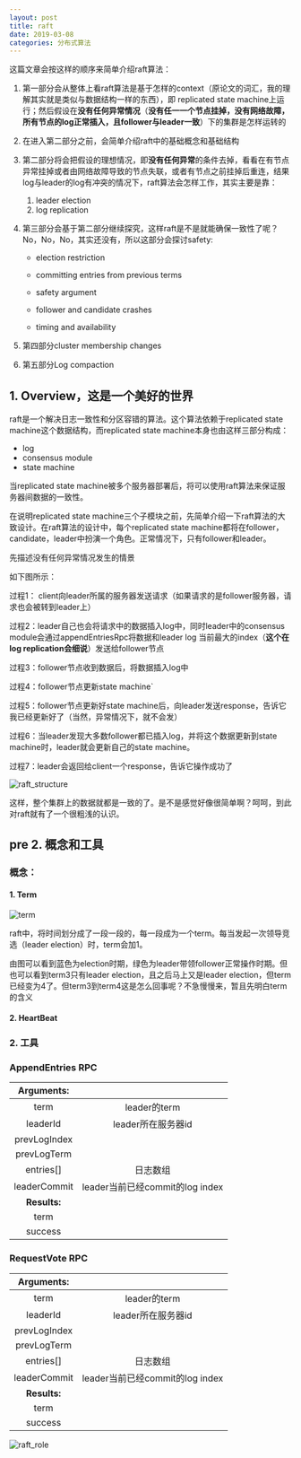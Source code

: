 ```yaml
---
layout: post
title: raft
date: 2019-03-08
categories: 分布式算法
---
```


这篇文章会按这样的顺序来简单介绍raft算法：

1. 第一部分会从整体上看raft算法是基于怎样的context（原论文的词汇，我的理解其实就是类似与数据结构一样的东西），即 replicated state machine上运行；然后假设在**没有任何异常情况**（**没有任一一个节点挂掉，没有网络故障，所有节点的log正常插入，且follower与leader一致**）下的集群是怎样运转的

2. 在进入第二部分之前，会简单介绍raft中的基础概念和基础结构

3. 第二部分将会把假设的理想情况，即**没有任何异常**的条件去掉，看看在有节点异常挂掉或者由网络故障导致的节点失联，或者有节点之前挂掉后重连，结果log与leader的log有冲突的情况下，raft算法会怎样工作，其实主要是靠：

     1. leader election
     2. log replication

4. 第三部分会基于第二部分继续探究，这样raft是不是就能确保一致性了呢？No，No，No，其实还没有，所以这部分会探讨safety:

   - election restriction

   - committing entries from previous terms

   - safety argument

   - follower and candidate crashes

   - timing and availability

5. 第四部分cluster membership changes

6. 第五部分Log compaction


## 1. Overview，这是一个美好的世界

raft是一个解决日志一致性和分区容错的算法。这个算法依赖于replicated state machine这个数据结构，而replicated state machine本身也由这样三部分构成：

- log
- consensus module
- state machine

当replicated state machine被多个服务器部署后，将可以使用raft算法来保证服务器间数据的一致性。

在说明replicated state machine三个子模块之前，先简单介绍一下raft算法的大致设计。在raft算法的设计中，每个replicated state machine都将在follower， candidate，leader中扮演一个角色。正常情况下，只有follower和leader。

先描述没有任何异常情况发生的情景

如下图所示：

过程1： client向leader所属的服务器发送请求（如果请求的是follower服务器，请求也会被转到leader上）

过程2：leader自己也会将请求中的数据插入log中，同时leader中的consensus module会通过appendEntriesRpc将数据和leader log 当前最大的index（**这个在log replication会细说**）发送给follower节点

过程3：follower节点收到数据后，将数据插入log中

过程4：follower节点更新state machine`

过程5：follower节点更新好state machine后，向leader发送response，告诉它我已经更新好了（当然，异常情况下，就不会发）

过程6：当leader发现大多数follower都已插入log，并将这个数据更新到state machine时，leader就会更新自己的state machine。

过程7：leader会返回给client一个response，告诉它操作成功了




![raft_structure](/images/raft/raft_structure.png)



这样，整个集群上的数据就都是一致的了。是不是感觉好像很简单啊？呵呵，到此对raft就有了一个很粗浅的认识。

## pre 2. 概念和工具

### 概念：

#### 1. Term

![term](/images/raft/raft_term.png)

raft中，将时间划分成了一段一段的，每一段成为一个term。每当发起一次领导竞选（leader election）时，term会加1。

由图可以看到蓝色为election时期，绿色为leader带领follower正常操作时期。但也可以看到term3只有leader election，且之后马上又是leader election，但term已经变为4了。但term3到term4这是怎么回事呢？不急慢慢来，暂且先明白term的含义

#### 2. HeartBeat

### 2. 工具

### AppendEntries RPC

|Arguments:||
|:--:|:--:|
|term|leader的term|
|leaderId|leader所在服务器id|
|prevLogIndex||
|prevLogTerm||
|entries[]|日志数组|
|leaderCommit|leader当前已经commit的log index|
|**Results:**||
|term||
|success||
### RequestVote RPC

|  Arguments:  |                                 |
| :----------: | :-----------------------------: |
|     term     |          leader的term           |
|   leaderId   |       leader所在服务器id        |
| prevLogIndex |                                 |
| prevLogTerm  |                                 |
|  entries[]   |            日志数组             |
| leaderCommit | leader当前已经commit的log index |
| **Results:** |                                 |
|     term     |                                 |
|   success    |                                 |



![raft_role](/images/raft/raft_role.png)
